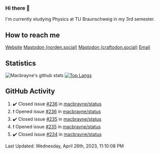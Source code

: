 ### Hi there 👋
I'm currently studying Physics at TU Braunschweig in my 3rd semester.

## How to reach me
[Website](https://florentin-schleuss.de)
<a rel="me" href="https://norden.social/@florentin">Mastodon (norden.social)</a>
<a rel="me" href="https://craftodon.social/@frodolon">Mastodon (craftodon.social)</a>
[Email](mailto:hello@macbrayne.de)

## Statistics
![Macbrayne's github stats](https://github-readme-stats.vercel.app/api?username=macbrayne&count_private=true&show_icons=true&hide_rank=true&custom_title=macbrayne's%20GitHub%20Stats)
[![Top Langs](https://github-readme-stats.vercel.app/api/top-langs/?username=macbrayne&exclude_repo=liftron&layout=compact)](https://github.com/anuraghazra/github-readme-stats)
## GitHub Activity

<!--RECENT_ACTIVITY:start-->
1. ✔️ Closed issue [#236](https://github.com/macbrayne/status/issues/236) in [macbrayne/status](https://github.com/macbrayne/status)
2. ❗️ Opened issue [#236](https://github.com/macbrayne/status/issues/236) in [macbrayne/status](https://github.com/macbrayne/status)
3. ✔️ Closed issue [#235](https://github.com/macbrayne/status/issues/235) in [macbrayne/status](https://github.com/macbrayne/status)
4. ❗️ Opened issue [#235](https://github.com/macbrayne/status/issues/235) in [macbrayne/status](https://github.com/macbrayne/status)
5. ✔️ Closed issue [#234](https://github.com/macbrayne/status/issues/234) in [macbrayne/status](https://github.com/macbrayne/status)
<!--RECENT_ACTIVITY:end-->

<!--RECENT_ACTIVITY:last_update-->
Last Updated: Wednesday, April 26th, 2023, 11:10:08 PM
<!--RECENT_ACTIVITY:last_update_end-->


<!--
**macbrayne/macbrayne** is a ✨ _special_ ✨ repository because its `README.md` (this file) appears on your GitHub profile.

Here are some ideas to get you started:

- 🔭 I’m currently working on ...
- 🌱 I’m currently learning ...
- 👯 I’m looking to collaborate on ...
- 🤔 I’m looking for help with ...
- 💬 Ask me about ...
- 📫 How to reach me: ...
- 😄 Pronouns: ...
- ⚡ Fun fact: ...
-->
